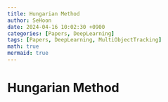 ```yaml
---
title: Hungarian Method
author: SeHoon
date: 2024-04-16 10:02:30 +0900
categories: [Papers, DeepLearning]
tags: [Papers, DeepLearning, MultiObjectTracking]
math: true
mermaid: true
---
```


# Hungarian Method

